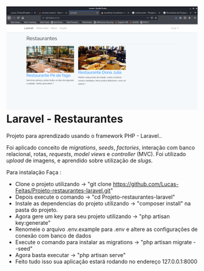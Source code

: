#  <img src="/public/images/print_restaurante1.png" width="1000"> Laravel - Restaurantes

Projeto para aprendizado usando o framework PHP - Laravel..

Foi aplicado conceito de _migrations_, _seeds_, _factories_, interação com banco relacional, rotas, _requests_, _model_ _views_ e _controller_ (MVC). Foi utilizado _upload_ de imagens, e aprendido sobre utilização de _slugs_. 


Para instalação Faça :

- Clone o projeto utilizando -> "git clone https://github.com/Lucas-Feitas/Projeto-restaurantes-laravel.git"
- Depois execute o comando -> "cd Projeto-restaurantes-laravel"
- Instale as dependencias do projeto utilizando -> "composer install" na pasta do projeto.
- Agora gere um key para seu projeto utilizando -> "php artisan key:generate"
- Renomeie o arquivo .env.example para .env e altere as configurações de conexão com banco de dados
- Execute o comando para instalar as migrations -> "php artisan migrate  --seed"  
- Agora basta executar -> "php artisan serve"
- Feito tudo isso sua aplicação estará rodando no endereço 127.0.0.1:8000
